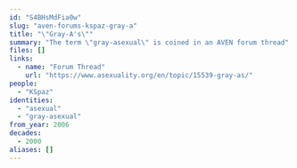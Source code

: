 ```yaml
---
id: "S4BHsMdFia0w"
slug: "aven-forums-kspaz-gray-a"
title: "\"Gray-A's\""
summary: "The term \"gray-asexual\" is coined in an AVEN forum thread"
files: []
links:
  - name: "Forum Thread"
    url: "https://www.asexuality.org/en/topic/15539-gray-as/"
people:
  - "KSpaz"
identities:
  - "asexual"
  - "gray-asexual"
from_year: 2006
decades:
  - 2000
aliases: []
---
```

